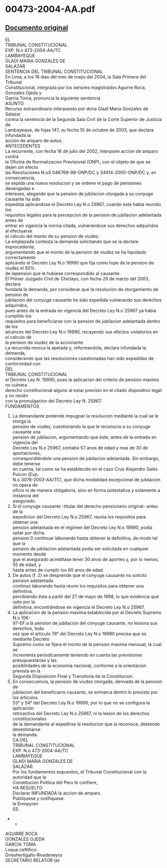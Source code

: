 
00473-2004-AA.pdf
=================
  
[Documento original](https://tc.gob.pe/jurisprudencia/2004/00473-2004-AA.pdf)  
---  
EL  
TRIBUNAL CONSTITUCIONAL  
EXP. N.o 473-2004-AA/TC  
LAMBAYEQUE  
GLADI MARIA GONZALES DE  
SALAZAR  
SENTENCIA DEL TRIBUNAL CONSTITUCIONAL  
En Lima, a los 18 dias del mes de mayo del 2004, la Sala Primera del Tribunal  
Constitucional, integrada por los senores magistrados Aguirre Roca, Gonzales Ojeda y  
Garcia Toma, pronuncia la siguiente sentencia  
ASUNTO  
Recurso extraordinario interpuesto por dona Gladi Maria Gonzales de Salazar  
contra la sentencia de la Segunda Sala Civil de la Corte Superior de Justicia de  
Lambayeque, de fojas 147, su fecha 10 de octubre de 2003, que declara infundada la  
accion de amparo de autos.  
ANTECEDENTES  
La recurrente, con fecha 16 de julio del 2002, interpone accion de amparo contra  
la Oficina de Normalizacion Previsional (ONP), con el objeto de que se dejen sin efecto  
las Resoluciones N.oS 046769-98-ONP/DC y 34914-2000-ONP/DC y, en consecuencia,  
se expida una nueva resolucion y se ordene el pago de pensiones devengadas e  
intereses, alegando que la pension de jubilacion otorgada a su conyuge causante ha sido  
expedida aplicandose el Decreto Ley N.o 25967, cuando este habia reunido los  
requisitos legales para la percepcion de la pension de jubilacion adelantada antes de  
entrar en vigencia la norma citada, vulnerandose sus derechos adquiridos al efectuarse  
el câlculo del monto de su pension de viudez.  
La emplazada contesta la demanda solicitando que se la declare improcedente,  
argumentando que el monto de la pension de viudez se ha liquidado correctamente  
aplicando el Decreto Ley N.o 19990 que fija como tope de la pension de viudez el 50%  
de lapension que le hubiese correspondido al causante.  
El Primer Juzgado Civil de Chiclayo, con fecha 20 de marzo del 2003, declara  
fundada la demanda, por considerar que la resolucion de otorgamiento de pension de  
jubilacion del conyuge causante ha sido expedida vulnerando sus derechos adquiridos,  
pues antes de la entrada en vigencia del Decreto Ley N.o 25967 ya habia cumplido los  
requisitos para beneficiarse con la pension de jubilacion adelantada dentro de los  
alcances del Decreto Ley N.o 19990, recayendo sus efectos violatorios en el calculo de  
la pension de viudez de la accionante.  
La recurrida revoca la apelada y, reformandola, declara infundada la demanda,  
considerando que las resoluciones cuestionadas han sido expedidas de conformidad con  
DEL  
TRIBUNAL ÇONSTITUCIONAL  
el Decreto Ley N. 19990, pues la aplicacion del criterio de pension maxima no vulnera  
derecho constitucional alguno al estar previsto en el citado dispositivo legal y no recién  
con la promulgacion del Decreto Ley N. 25967.  
FUNDAMENTOS  
1. La demandante pretende impugnar la resolucion mediante la cual se le otorga la  
pension de viudez, cuestionando la que le reconocio a su conyuge causante una  
pension de jubilacion, argumentando que éste, antes de la entrada en vigencia del  
Decreto Ley N.o 25967, contaba 57 anos de edad y mas de 30 de aportaciones,  
correspondiéndole una pension de jubilacion adelantada. Sin embargo, debe tenerse  
en cuenta, tal como se ha establecido en el caso Cruz Alejandro Sales Puicon (Exp.  
N.o 3078-2003-AA/TC), que dicha modalidad excepcional de jubilacion no opera de  
oficio ni de manera obligatoria, sino en forma potestativa y solamente a instancia del  
asegurado.  
2. Si el conyuge causante -titular del derecho pensionario original- antes de la  
expedicion del Decreto Ley N.o 25967, reunia los requisitos para obtener una  
pension adelantada en el régimen del Decreto Ley N.o 19990, podia optar por dicha  
pension 0 continuar laborando hasta obtener la definitiva, de modo tal que la  
pension de jubilacion adelantada podia ser solicitada en cualquier momento desde  
gue el asegurado acreditase tener 30 anos de aportes y, por lo menos, 55 de edad, y  
hasta antes de cumplir los 60 anos de edad.  
3. De autos (f. 2) se desprende que el conyuge causante no solicito pension adelantada  
continuo laborando hasta reunir los requisitos para obtener una definitiva,  
percibiendo ésta a partir del 27 de mayo de 1998, lo que evidencia que opto por la  
definitiva, encontrândose en vigencia el Decreto Ley N.o 25967.  
4. La aplicacion de la pension maxima establecida por el Decreto Supremo N.o 106-  
97-EF a la pension de jubilacion del conyuge causante, no lesiona sus derechos, toda  
vez que el articulo 78° del Decreto Ley N.o 19990 precisa que es mediante Decreto  
Supremo como se fijara el monto de la pension maxima mensual, la cual se  
incrementa periodicamente teniendo en cuenta las previsiones presupuestarias y las  
posibilidades de la economia nacional, conforme a la orientacion prevista en la  
Segunda Disposicion Final y Transitoria de la Constitucion.  
5. En consecuencia, la pension de viudez otorgada, derivada de la pension de  
jubilacion del beneficiario causante, se enmarca dentro lo previsto por los articulos  
53° y 54° del Decreto Ley N.o 19990, por lo que no se configura la aplicacion  
retroactiva del Decreto Ley N.o 25967, ni la lesion de los derechos constitucionales  
de la demandante al expedirse la resolucion que la reconoce, debiendo desestimarse  
la demanda.  
CA DEL  
TRIBUNAL CONSTITUCIONAL  
EXP. N.o 473-2004-AA/TC  
LAMBAYEQUE  
GLADI MARIA GONZALES DE  
SALAZAR  
Por los fundamentos expuestos, el Tribunal Constitucional con la autoridad que la  
Constitucion Politica del Peru le confiere,  
HA RESUELTO  
Declarar INFUNDADA la accion de amparo.  
Publiquese y notifiquese.  
le Emnpyren  
SS.  
- -  
AGUIRRE ROCA  
GONZALES OJEDA  
GARCIA TOMA  
Loque ceftifico:  
Drieshertigallo Rivadeneyra  
SECRETARIO RELATOR (e)